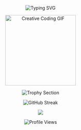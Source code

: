 <!-- 🌟 Animated Profile Section v2 🌟 -->
<p align="center">
  <img src="https://readme-typing-svg.demolab.com?font=Roboto+Mono&size=28&pause=1000&color=41b8d5&center=true&vCenter=true&width=450&lines=Hey,+I'm+ThamillIndian!;Code+Alchemist+%E2%9A%A1;Solving+Problems+with+Tech+%F0%9F%A4%96;Always+Learning+%F0%9F%93%9A;Welcome+to+My+World+%F0%9F%8C%9F" alt="Typing SVG" />
</p>

<p align="center">
  <img src="https://media.giphy.com/media/3o7aD2saalBwwftBIY/giphy.gif" width="220" alt="Creative Coding GIF">
</p>

<p align="center">
  <img src="https://github-profile-trophy.vercel.app/?username=ThamillIndian&theme=onestar&no-frame=true&row=1&column=6" alt="Trophy Section" />
</p>

<p align="center">
  <img src="https://github-readme-streak-stats.herokuapp.com/?user=ThamillIndian&theme=blueberry&hide_border=true" alt="GitHub Streak" />
</p>

<p align="center">
  <img src="https://skillicons.dev/icons?i=typescript,python,java,docker,aws,git,linux" />
</p>

<p align="center">
  <img src="https://komarev.com/ghpvc/?username=ThamillIndian&label=Profile+Views&color=41b8d5&style=flat-square" alt="Profile Views" />
</p>
